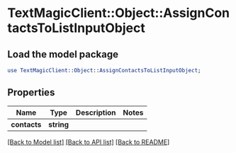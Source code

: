 # TextMagicClient::Object::AssignContactsToListInputObject

## Load the model package
```perl
use TextMagicClient::Object::AssignContactsToListInputObject;
```

## Properties
Name | Type | Description | Notes
------------ | ------------- | ------------- | -------------
**contacts** | **string** |  | 

[[Back to Model list]](../README.md#documentation-for-models) [[Back to API list]](../README.md#documentation-for-api-endpoints) [[Back to README]](../README.md)


